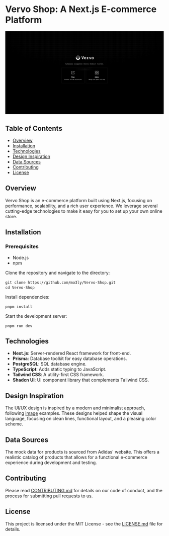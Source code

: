 # Vervo Shop: A Next.js E-commerce Platform

![Vervo](/src/app/og.jpg)

## Table of Contents

- [Overview](#overview)
- [Installation](#installation)
- [Technologies](#technologies)
- [Design Inspiration](#design-inspiration)
- [Data Sources](#data-sources)
- [Contributing](#contributing)
- [License](#license)

## Overview

Vervo Shop is an e-commerce platform built using Next.js, focusing on performance, scalability, and a rich user experience. We leverage several cutting-edge technologies to make it easy for you to set up your own online store.

## Installation

### Prerequisites
- Node.js
- npm

Clone the repository and navigate to the directory:
```
git clone https://github.com/mo3ly/Vervo-Shop.git
cd Vervo-Shop
```

Install dependencies:
```
pnpm install
```

Start the development server:
```
pnpm run dev
```

## Technologies

- **Next.js**: Server-rendered React framework for front-end.
- **Prisma**: Database toolkit for easy database operations.
- **PostgreSQL**: SQL database engine.
- **TypeScript**: Adds static typing to JavaScript.
- **Tailwind CSS**: A utility-first CSS framework.
- **Shadcn UI**: UI component library that complements Tailwind CSS.

## Design Inspiration

The UI/UX design is inspired by a modern and minimalist approach, following [image](https://i.ibb.co/Qd5Ndky/attachment-for-dribble2-NIKE-03.png) examples. These designs helped shape the visual language, focusing on clean lines, functional layout, and a pleasing color scheme.

## Data Sources

The mock data for products is sourced from Adidas' website. This offers a realistic catalog of products that allows for a functional e-commerce experience during development and testing.

## Contributing

Please read [CONTRIBUTING.md](./CONTRIBUTING.md) for details on our code of conduct, and the process for submitting pull requests to us.

## License

This project is licensed under the MIT License - see the [LICENSE.md](LICENSE.md) file for details.